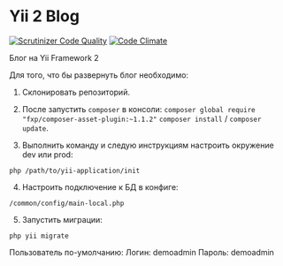 Yii 2 Blog
===================================

[![Scrutinizer Code Quality](https://scrutinizer-ci.com/g/Georgynet/Blog-Yii2/badges/quality-score.png?b=master)](https://scrutinizer-ci.com/g/Georgynet/Blog-Yii2/?branch=master)
[![Code Climate](https://codeclimate.com/github/Georgynet/Blog-Yii2/badges/gpa.svg)](https://codeclimate.com/github/Georgynet/Blog-Yii2)

Блог на Yii Framework 2

Для того, что бы развернуть блог необходимо:

1. Склонировать репозиторий.

2. После запустить ```composer``` в консоли:
  ```composer global require "fxp/composer-asset-plugin:~1.1.2"```
  ```composer install``` / ```composer update```.

3. Выполнить команду и следую инструкциям настроить окружение dev или prod:
  ```
  php /path/to/yii-application/init
  ```

4. Настроить подключение к БД в конфиге:
  ```
  /common/config/main-local.php
  ```

5. Запустить миграции:
  ```
  php yii migrate
  ```

Пользователь по-умолчанию:
Логин: demoadmin
Пароль: demoadmin
